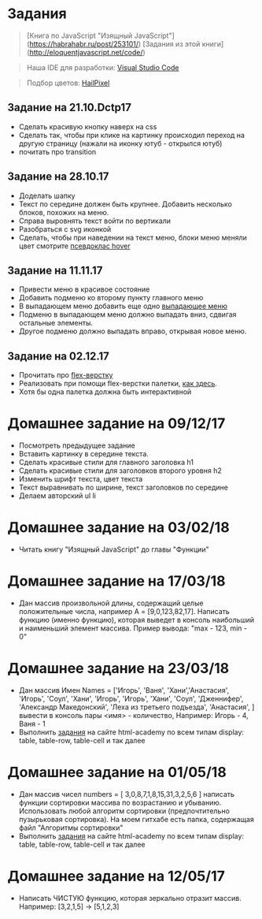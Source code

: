 #  Задания
>[Книга по JavaScript "Изящный JavaScript"] (https://habrahabr.ru/post/253101/)
>[Задания из этой книги] (http://eloquentjavascript.net/code/)

>Наша IDE для разработки:
>[Visual Studio Code](https://code.visualstudio.com/)

>Подбор цветов:
>[HailPixel](https://color.hailpixel.com/)

Задание на 21.10.Dctp17
-------------------
- Сделать красивую кнопку наверх на css
- Сделать так, чтобы при клике на картинку происходил переход на другую страницу (нажали на иконку ютуб - открылся ютуб)
- почитать про transition

Задание на 28.10.17
-------------------
- Доделать шапку
- Текст по середине должен быть крупнее. Добавить несколько блоков, похожих на меню.
- Справа выровнять текст войти по вертикали
- Разобраться с svg иконкой
- Сделать, чтобы при наведении на текст меню, блоки меню меняли цвет смотрите [псевдоклас hover](https://developer.mozilla.org/ru/docs/Web/CSS/:hover)

Задание на 11.11.17
-------------------
- Привести меню в красивое состояние
- Добавить подменю ко второму пункту главного меню
- В выпадающем меню добавить еще одно [выпадающее меню](https://goo.gl/images/XTw9SF)
- Подменю в выпадающем меню должно выпадать вниз, сдвигая остальные элементы.
- Другое подменю должно выпадать вправо, открывая новое меню.

Задание на 02.12.17
-------------------
- Прочитать про [flex-верстку](http://html5.by/blog/flexbox/)
- Реализовать при помощи flex-верстки палетки, [как здесь](https://html5book.ru/).
- Хотя бы одна палетка должна быть интерактивной

Домашнее задание на 09/12/17
============================

- Посмотреть предыдущее задание
- Вставить картинку в середине текста.
- Сделать красивые стили для главного заголовка h1 
- Сделать красивые стили для заголовков второго уровня h2
- Изменить шрифт текста, цвет текста
- Текст выравнивать по ширине, текст заголовков по середине
- Делаем авторский ul li

Домашнее задание на 03/02/18
============================

- Читать книгу "Изящный JavaScript" до главы "Функции"

Домашнее задание на 17/03/18
============================
- Дан массив произвольной длины, содержащий целые положительные числа, например A = [9,0,123,82,17]. Написать функцию (именно функцию), которая выведет в консоль наибольший и наименьший элемент массива. Пример вывода: "max - 123, min - 0"

Домашнее задание на 23/03/18
============================
- Дан массив Имен Names = ['Игорь', 'Ваня', 'Хани','Анастасия', 'Игорь', 'Соул', 'Хани', 'Игорь', 'Игорь', 'Хани', 'Соул', 'Дженнифер', 'Александр Македонский', 'Леха из третьего подъезда', 'Анастасия', ] вывести в консоль пары <имя> - количество, Например: Игорь - 4, Ваня - 1
- Выполнить [задания](https://htmlacademy.ru/courses/44/run/19) на сайте html-academy по всем типам display: table, table-row, table-cell и так далее

Домашнее задание на 01/05/18
============================
- Дан массив чисел numbers = [ 3,0,8,7,1,8,15,31,3,2,5,6 ] написать функции сортировки массива по возрастанию и убыванию. Использовать любой алгоритм сортировки (предпочтительно пузырьковая сортировка). На моем гитхабе есть папка, содержащая файл "Алгоритмы сортировки"
- Выполнить [задания](https://htmlacademy.ru/courses/44/run/19) на сайте html-academy по всем типам display: table, table-row, table-cell и так далее


Домашнее задание на 12/05/17
============================
- Написать ЧИСТУЮ функцию, которая зеркально отразит массив. Например: [3,2,1,5] -> [5,1,2,3]

